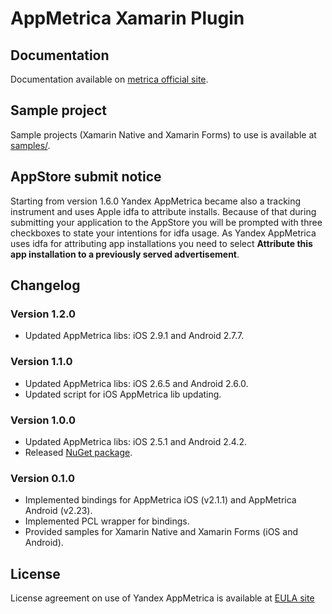 # AppMetrica Xamarin Plugin

## Documentation
Documentation available on [metrica official site][DOCUMENTATION].

## Sample project
Sample projects (Xamarin Native and Xamarin Forms) to use is available at [samples/][GitHubSAMPLE].

## AppStore submit notice
Starting from version 1.6.0 Yandex AppMetrica became also a tracking instrument and
uses Apple idfa to attribute installs. Because of that during submitting your
application to the AppStore you will be prompted with three checkboxes to state
your intentions for idfa usage.
As Yandex AppMetrica uses idfa for attributing app installations you need to select **Attribute this app installation to a previously served
advertisement**.

## Changelog

### Version 1.2.0
* Updated AppMetrica libs: iOS 2.9.1 and Android 2.7.7.

### Version 1.1.0
* Updated AppMetrica libs: iOS 2.6.5 and Android 2.6.0.
* Updated script for iOS AppMetrica lib updating.

### Version 1.0.0
* Updated AppMetrica libs: iOS 2.5.1 and Android 2.4.2.
* Released [NuGet package][NuGetPackage].

### Version 0.1.0
* Implemented bindings for AppMetrica iOS (v2.1.1) and AppMetrica Android (v2.23).
* Implemented PCL wrapper for bindings.
* Provided samples for Xamarin Native and Xamarin Forms (iOS and Android).

## License
License agreement on use of Yandex AppMetrica is available at [EULA site][LICENSE]


[LICENSE]: https://yandex.com/legal/metrica_termsofuse/ "Yandex AppMetrica agreement"
[DOCUMENTATION]: https://tech.yandex.ru/metrica-mobile-sdk/doc/mobile-sdk-dg/concepts/xamarin-plugin-docpage/ "Yandex AppMetrica Xamarin Plugin documentation"
[GitHubSAMPLE]: https://github.com/yandexmobile/metrica-plugin-xamarin/tree/master/samples "Samples from reository"
[NuGetPackage]: https://www.nuget.org/packages/Yandex.Metrica.Xamarin/ "NuGet package"
